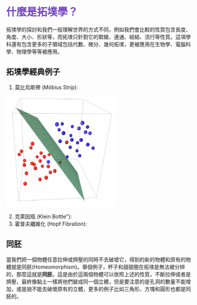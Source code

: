 # <font color="#7244c2">什麼是拓墣學？</font>
拓墣學的探討和我們一般理解世界的方式不同，例如我們會比較的性質包含長度、角度、大小、形狀等，而拓墣只針對它的緊緻、連通、紐結、流行等性質。這項學科還有包含更多的子領域包括代數、微分、幾何拓墣，更被應用在生物學、電腦科學、物理學等等被應用。

## 拓墣學經典例子
1. 莫比烏斯帶 (Möbius Strip): 

<img src="../Images/topology8.png" alt="描述" width="300" height="300"></img>

2. 克萊因瓶 (Klein Bottle"):
3. 霍普夫纖維化 (Hopf Fibration):

## 同胚
當我們把一個物體任意拉伸或擠壓的同時不去破壞它，得到的新的物體和原有的物體就是同胚(Homeomorphism)。舉個例子，杯子和甜甜圈在拓墣是無法被分辨的，那麼這就是**同胚**，這是由於這兩個物體可以依照上述的性質，不斷拉伸或者是擠壓，最終像黏土一樣將他們變成同一個立體，但是要注意的是孔洞的數量不能增加，或是說不能去破壞原有的立體，更多的例子比如三角形、方塊和圓形也都是同胚的。
